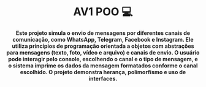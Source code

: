 <h1 align="center" style="font-weight: bold;">AV1 POO 💻</h1>

<p align="center">
    <b>Este projeto simula o envio de mensagens por diferentes canais de comunicação, como WhatsApp, Telegram, Facebook e Instagram. Ele utiliza princípios de programação orientada a objetos com abstrações para mensagens (texto, foto, vídeo e arquivo) e canais de envio. O usuário pode interagir pelo console, escolhendo o canal e o tipo de mensagem, e o sistema imprime os dados da mensagem formatados conforme o canal escolhido. O projeto demonstra herança, polimorfismo e uso de interfaces.</b>
</p>

